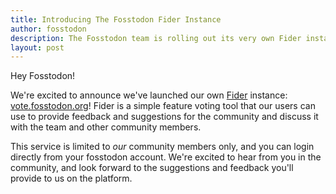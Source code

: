 ```yaml
---
title: Introducing The Fosstodon Fider Instance
author: fosstodon
description: The Fosstodon team is rolling out its very own Fider instance
layout: post
---
```


Hey Fosstodon!

We're excited to announce we've launched our own [Fider](https://fider.io) instance: [vote.fosstodon.org](https://vote.fosstodon.org)! Fider is a simple feature voting tool that our users can use to provide feedback and suggestions for the community and discuss it with the team and other community members.

This service is limited to *our* community members only, and you can login directly from your fosstodon account. We're excited to hear from you in the community, and look forward to the suggestions and feedback you'll provide to us on the platform.
